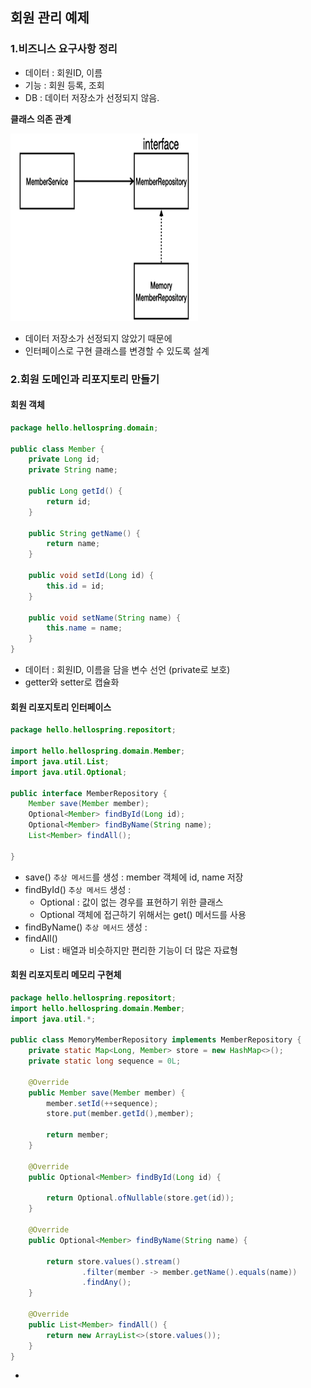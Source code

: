 ## 회원 관리 예제
### 1.비즈니스 요구사항 정리
- 데이터 : 회원ID, 이름
- 기능 : 회원 등록, 조회
- DB : 데이터 저장소가 선정되지 않음.

**클래스 의존 관계**

<img src="/img/Spring-boot/ClassDependency.png" alt="ClassDependency" width="300" height="300" />

- 데이터 저장소가 선정되지 않았기 때문에
- 인터페이스로 구현 클래스를 변경할 수 있도록 설계

### 2.회원 도메인과 리포지토리 만들기

#### 회원 객체
```java
package hello.hellospring.domain;

public class Member {
    private Long id;
    private String name;

    public Long getId() {
        return id;
    }

    public String getName() {
        return name;
    }

    public void setId(Long id) {
        this.id = id;
    }

    public void setName(String name) {
        this.name = name;
    }
}

```
- 데이터 : 회원ID, 이름을 담을 변수 선언 (private로 보호)
- getter와 setter로 캡슐화

#### 회원 리포지토리 인터페이스
```java
package hello.hellospring.repositort;

import hello.hellospring.domain.Member;
import java.util.List;
import java.util.Optional;

public interface MemberRepository {
    Member save(Member member);
    Optional<Member> findById(Long id);
    Optional<Member> findByName(String name);
    List<Member> findAll();

}

```

- save() `추상 메서드`를 생성 : member 객체에 id, name 저장
- findById() `추상 메서드` 생성 : 
	- Optional : 값이 없는 경우를 표현하기 위한 클래스
	- Optional 객체에 접근하기 위해서는 get() 메서드를 사용
- findByName() `추상 메서드` 생성 : 
- findAll() 
	- List : 배열과 비슷하지만 편리한 기능이 더 많은 자료형


#### 회원 리포지토리 메모리 구현체
```java
package hello.hellospring.repositort;
import hello.hellospring.domain.Member;
import java.util.*;

public class MemoryMemberRepository implements MemberRepository {
    private static Map<Long, Member> store = new HashMap<>();
    private static long sequence = 0L;

    @Override
    public Member save(Member member) {
        member.setId(++sequence);
        store.put(member.getId(),member);

        return member;
    }

    @Override
    public Optional<Member> findById(Long id) {

        return Optional.ofNullable(store.get(id));
    }

    @Override
    public Optional<Member> findByName(String name) {

        return store.values().stream()
                .filter(member -> member.getName().equals(name))
                .findAny();
    }

    @Override
    public List<Member> findAll() {
        return new ArrayList<>(store.values());
    }
}

```
- 

